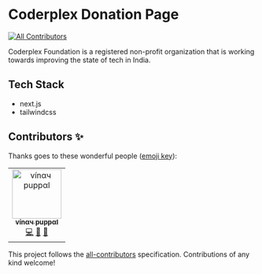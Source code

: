 # Coderplex Donation Page

[![All Contributors](https://img.shields.io/badge/all_contributors-1-orange.svg?style=flat-square)](#contributors-)

Coderplex Foundation is a registered non-profit organization that is working towards improving the state of tech in India.

## Tech Stack

- next.js
- tailwindcss

## Contributors ✨

Thanks goes to these wonderful people ([emoji key](https://allcontributors.org/docs/en/emoji-key)):

<!-- ALL-CONTRIBUTORS-LIST:START - Do not remove or modify this section -->
<!-- prettier-ignore-start -->
<!-- markdownlint-disable -->
<table>
  <tr>
    <td align="center"><a href="https://www.vinaypuppal.com/"><img src="https://avatars1.githubusercontent.com/u/8843216?v=4" width="100px;" alt="vínαч puppαl"/><br /><sub><b>vínαч puppαl</b></sub></a><br /><a href="https://github.com/vinaypuppal/donation-page/commits?author=vinaypuppal" title="Code">💻</a> <a href="https://github.com/vinaypuppal/donation-page/commits?author=vinaypuppal" title="Documentation">📖</a> <a href="#design-vinaypuppal" title="Design">🎨</a></td>
  </tr>
</table>

<!-- markdownlint-enable -->
<!-- prettier-ignore-end -->

<!-- ALL-CONTRIBUTORS-LIST:END -->

This project follows the [all-contributors](https://github.com/all-contributors/all-contributors) specification. Contributions of any kind welcome!
